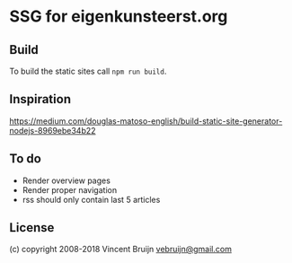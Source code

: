 # SSG for eigenkunsteerst.org

## Build

To build the static sites call `npm run build`.

## Inspiration

https://medium.com/douglas-matoso-english/build-static-site-generator-nodejs-8969ebe34b22

## To do

* Render overview pages
* Render proper navigation
* rss should only contain last 5 articles

## License

(c) copyright 2008-2018 Vincent Bruijn <vebruijn@gmail.com>
